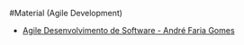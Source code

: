 #Material (Agile Development)

+ [Agile Desenvolvimento de Software - André Faria Gomes](agile_desenvolvimento_de_software-andre_faria_gomes.pdf)
